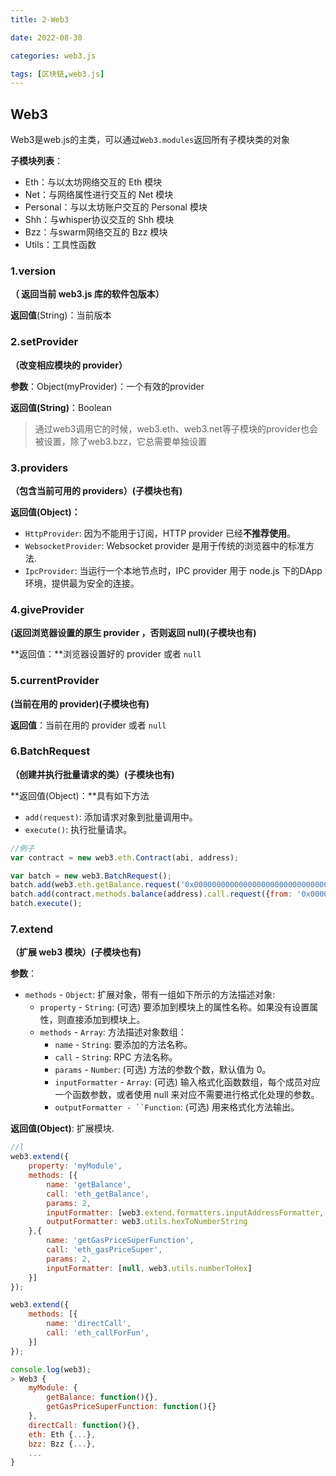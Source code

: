 ```yaml
---
title: 2-Web3

date: 2022-08-30	

categories: web3.js	

tags: [区块链,web3.js]
---	
```


## Web3

Web3是web.js的主类，可以通过`Web3.modules`返回所有子模块类的对象

**子模块列表**：

- Eth：与以太坊网络交互的 Eth 模块
- Net：与网络属性进行交互的 Net 模块
- Personal：与以太坊账户交互的 Personal 模块
- Shh：与whisper协议交互的 Shh 模块
- Bzz：与swarm网络交互的 Bzz 模块
- Utils：工具性函数

### 1.**version**

**（ 返回当前 web3.js 库的软件包版本）**

**返回值**(String)：当前版本

### 2.**setProvider**

**（改变相应模块的 provider）**

**参数**：Object(myProvider)：一个有效的provider

**返回值(String)**：Boolean

> 通过web3调用它的时候，web3.eth、web3.net等子模块的provider也会被设置，除了web3.bzz，它总需要单独设置

### 3.providers

**（包含当前可用的 providers）(子模块也有)**

**返回值(Object)：**

-  `HttpProvider`: 因为不能用于订阅，HTTP provider 已经**不推荐使用**。
-  `WebsocketProvider`: Websocket provider 是用于传统的浏览器中的标准方法.
- `IpcProvider`: 当运行一个本地节点时，IPC provider 用于 node.js 下的DApp 环境，提供最为安全的连接。

### 4.giveProvider

**(返回浏览器设置的原生 provider ，否则返回 null)(子模块也有)**

**返回值：**浏览器设置好的 provider 或者 `null`

### 5.currentProvider

**(当前在用的 provider)(子模块也有)**

**返回值**：当前在用的 provider 或者 `null`

### 6.BatchRequest

**（创建并执行批量请求的类）(子模块也有)**

**返回值(Object)：**具有如下方法

- `add(request)`: 添加请求对象到批量调用中。
- `execute()`: 执行批量请求。

```js
//例子
var contract = new web3.eth.Contract(abi, address);

var batch = new web3.BatchRequest();
batch.add(web3.eth.getBalance.request('0x0000000000000000000000000000000000000000', 'latest', callback));
batch.add(contract.methods.balance(address).call.request({from: '0x0000000000000000000000000000000000000000'}, callback2));
batch.execute();
```

### 7.extend

**（扩展 web3 模块）(子模块也有)**

**参数**：

- `methods` - `Object`: 扩展对象，带有一组如下所示的方法描述对象:
  - `property` - `String`: (可选) 要添加到模块上的属性名称。如果没有设置属性，则直接添加到模块上。
  - `methods` - `Array`: 方法描述对象数组：
    - `name` - `String`: 要添加的方法名称。
    - `call` - `String`: RPC 方法名称。
    - `params` - `Number`: (可选) 方法的参数个数，默认值为 0。
    - `inputFormatter` - `Array`: (可选) 输入格式化函数数组，每个成员对应一个函数参数，或者使用 null 来对应不需要进行格式化处理的参数。
    - `outputFormatter - ``Function`: (可选) 用来格式化方法输出。

**返回值(Object)**: 扩展模块.

```js
//l
web3.extend({
    property: 'myModule',
    methods: [{
        name: 'getBalance',
        call: 'eth_getBalance',
        params: 2,
        inputFormatter: [web3.extend.formatters.inputAddressFormatter, web3.extend.formatters.inputDefaultBlockNumberFormatter],
        outputFormatter: web3.utils.hexToNumberString
    },{
        name: 'getGasPriceSuperFunction',
        call: 'eth_gasPriceSuper',
        params: 2,
        inputFormatter: [null, web3.utils.numberToHex]
    }]
});

web3.extend({
    methods: [{
        name: 'directCall',
        call: 'eth_callForFun',
    }]
});

console.log(web3);
> Web3 {
    myModule: {
        getBalance: function(){},
        getGasPriceSuperFunction: function(){}
    },
    directCall: function(){},
    eth: Eth {...},
    bzz: Bzz {...},
    ...
}
```
